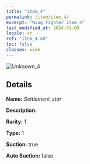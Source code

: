```yaml
---
title: "item_4"
permalink: /item/item_4/
excerpt: "Wing Fighter item_4"
last_modified_at: 2024-01-09
locale: en
ref: "item_4.md"
toc: false
classes: wide
---
```



 ![Unknown_4](/images/item/Settlement_star_p.png)



## Details

 **Name:** *Settlement_star* 

 **Description:** 

 **Rarity:** 1 

 **Type:** 1 

 **Suction:** true 

 **Auto Suction:** false 



